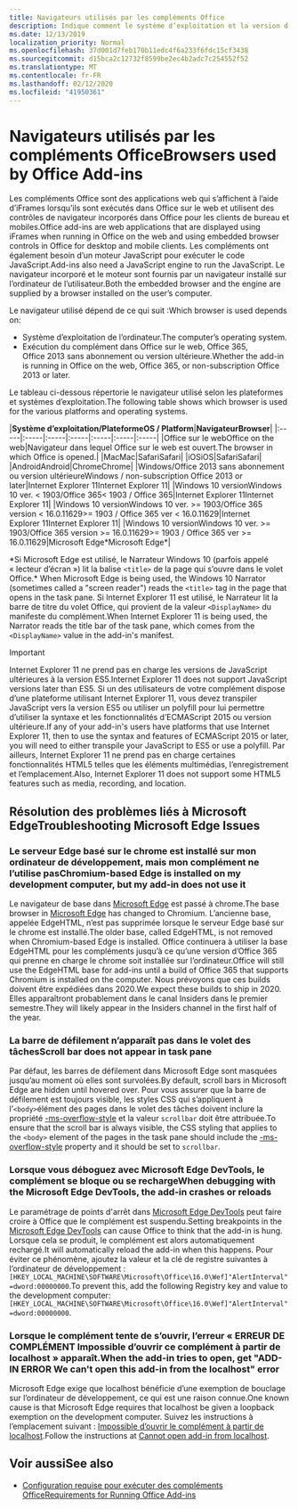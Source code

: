 ```yaml
---
title: Navigateurs utilisés par les compléments Office
description: Indique comment le système d’exploitation et la version d’Office déterminent le navigateur utilisé par les compléments Office.
ms.date: 12/13/2019
localization_priority: Normal
ms.openlocfilehash: 37d001d7feb170b11edc4f6a233f6fdc15cf3438
ms.sourcegitcommit: d15bca2c12732f8599be2ec4b2adc7c254552f52
ms.translationtype: MT
ms.contentlocale: fr-FR
ms.lasthandoff: 02/12/2020
ms.locfileid: "41950361"
---
```

# <a name="browsers-used-by-office-add-ins"></a><span data-ttu-id="959ed-103">Navigateurs utilisés par les compléments Office</span><span class="sxs-lookup"><span data-stu-id="959ed-103">Browsers used by Office Add-ins</span></span>

<span data-ttu-id="959ed-104">Les compléments Office sont des applications web qui s’affichent à l’aide d’iFrames lorsqu’ils sont exécutés dans Office sur le web et utilisent des contrôles de navigateur incorporés dans Office pour les clients de bureau et mobiles.</span><span class="sxs-lookup"><span data-stu-id="959ed-104">Office add-ins are web applications that are displayed using iFrames when running in Office on the web and using embedded browser controls in Office for desktop and mobile clients.</span></span> <span data-ttu-id="959ed-105">Les compléments ont également besoin d’un moteur JavaScript pour exécuter le code JavaScript.</span><span class="sxs-lookup"><span data-stu-id="959ed-105">Add-ins also need a JavaScript engine to run the JavaScript.</span></span> <span data-ttu-id="959ed-106">Le navigateur incorporé et le moteur sont fournis par un navigateur installé sur l’ordinateur de l’utilisateur.</span><span class="sxs-lookup"><span data-stu-id="959ed-106">Both the embedded browser and the engine are supplied by a browser installed on the user’s computer.</span></span>

<span data-ttu-id="959ed-107">Le navigateur utilisé dépend de ce qui suit :</span><span class="sxs-lookup"><span data-stu-id="959ed-107">Which browser is used depends on:</span></span>

- <span data-ttu-id="959ed-108">Système d’exploitation de l’ordinateur.</span><span class="sxs-lookup"><span data-stu-id="959ed-108">The computer’s operating system.</span></span>
- <span data-ttu-id="959ed-109">Exécution du complément dans Office sur le web, Office 365, Office 2013 sans abonnement ou version ultérieure.</span><span class="sxs-lookup"><span data-stu-id="959ed-109">Whether the add-in is running in Office on the web, Office 365, or non-subscription Office 2013 or later.</span></span>

<span data-ttu-id="959ed-110">Le tableau ci-dessous répertorie le navigateur utilisé selon les plateformes et systèmes d’exploitation.</span><span class="sxs-lookup"><span data-stu-id="959ed-110">The following table shows which browser is used for the various platforms and operating systems.</span></span>

|<span data-ttu-id="959ed-111">**Système d’exploitation/Plateforme**</span><span class="sxs-lookup"><span data-stu-id="959ed-111">**OS / Platform**</span></span>|<span data-ttu-id="959ed-112">**Navigateur**</span><span class="sxs-lookup"><span data-stu-id="959ed-112">**Browser**</span></span>|
|:-----|:-----|:-----|:-----|:-----|:-----|:-----|
|<span data-ttu-id="959ed-113">Office sur le web</span><span class="sxs-lookup"><span data-stu-id="959ed-113">Office on the web</span></span>|<span data-ttu-id="959ed-114">Navigateur dans lequel Office sur le web est ouvert.</span><span class="sxs-lookup"><span data-stu-id="959ed-114">The browser in which Office is opened.</span></span>|
|<span data-ttu-id="959ed-115">Mac</span><span class="sxs-lookup"><span data-stu-id="959ed-115">Mac</span></span>|<span data-ttu-id="959ed-116">Safari</span><span class="sxs-lookup"><span data-stu-id="959ed-116">Safari</span></span>|
|<span data-ttu-id="959ed-117">iOS</span><span class="sxs-lookup"><span data-stu-id="959ed-117">iOS</span></span>|<span data-ttu-id="959ed-118">Safari</span><span class="sxs-lookup"><span data-stu-id="959ed-118">Safari</span></span>|
|<span data-ttu-id="959ed-119">Android</span><span class="sxs-lookup"><span data-stu-id="959ed-119">Android</span></span>|<span data-ttu-id="959ed-120">Chrome</span><span class="sxs-lookup"><span data-stu-id="959ed-120">Chrome</span></span>|
|<span data-ttu-id="959ed-121">Windows/Office 2013 sans abonnement ou version ultérieure</span><span class="sxs-lookup"><span data-stu-id="959ed-121">Windows / non-subscription Office 2013 or later</span></span>|<span data-ttu-id="959ed-122">Internet Explorer 11</span><span class="sxs-lookup"><span data-stu-id="959ed-122">Internet Explorer 11</span></span>|
|<span data-ttu-id="959ed-123">Windows 10 version</span><span class="sxs-lookup"><span data-stu-id="959ed-123">Windows 10 ver.</span></span> <span data-ttu-id="959ed-124">< 1903/Office 365</span><span class="sxs-lookup"><span data-stu-id="959ed-124">< 1903 / Office 365</span></span>|<span data-ttu-id="959ed-125">Internet Explorer 11</span><span class="sxs-lookup"><span data-stu-id="959ed-125">Internet Explorer 11</span></span>|
|<span data-ttu-id="959ed-126">Windows 10 version</span><span class="sxs-lookup"><span data-stu-id="959ed-126">Windows 10 ver.</span></span> <span data-ttu-id="959ed-127">>= 1903/Office 365 version < 16.0.11629</span><span class="sxs-lookup"><span data-stu-id="959ed-127">>= 1903 / Office 365 ver < 16.0.11629</span></span>|<span data-ttu-id="959ed-128">Internet Explorer 11</span><span class="sxs-lookup"><span data-stu-id="959ed-128">Internet Explorer 11</span></span>|
|<span data-ttu-id="959ed-129">Windows 10 version</span><span class="sxs-lookup"><span data-stu-id="959ed-129">Windows 10 ver.</span></span> <span data-ttu-id="959ed-130">>= 1903/Office 365 version >= 16.0.11629</span><span class="sxs-lookup"><span data-stu-id="959ed-130">>= 1903 / Office 365 ver >= 16.0.11629</span></span>|<span data-ttu-id="959ed-131">Microsoft Edge\*</span><span class="sxs-lookup"><span data-stu-id="959ed-131">Microsoft Edge\*</span></span>|

<span data-ttu-id="959ed-132">\*Si Microsoft Edge est utilisé, le Narrateur Windows 10 (parfois appelé « lecteur d’écran ») lit la balise `<title>` de la page qui s’ouvre dans le volet Office.</span><span class="sxs-lookup"><span data-stu-id="959ed-132">\* When Microsoft Edge is being used, the Windows 10 Narrator (sometimes called a "screen reader") reads the `<title>` tag in the page that opens in the task pane.</span></span> <span data-ttu-id="959ed-133">Si Internet Explorer 11 est utilisé, le Narrateur lit la barre de titre du volet Office, qui provient de la valeur `<DisplayName>` du manifeste du complément.</span><span class="sxs-lookup"><span data-stu-id="959ed-133">When Internet Explorer 11 is being used, the Narrator reads the title bar of the task pane, which comes from the `<DisplayName>` value in the add-in's manifest.</span></span>

> [!IMPORTANT]
> <span data-ttu-id="959ed-134">Internet Explorer 11 ne prend pas en charge les versions de JavaScript ultérieures à la version ES5.</span><span class="sxs-lookup"><span data-stu-id="959ed-134">Internet Explorer 11 does not support JavaScript versions later than ES5.</span></span> <span data-ttu-id="959ed-135">Si un des utilisateurs de votre complément dispose d’une plateforme utilisant Internet Explorer 11, vous devez transpiler JavaScript vers la version ES5 ou utiliser un polyfill pour lui permettre d’utiliser la syntaxe et les fonctionnalités d’ECMAScript 2015 ou version ultérieure.</span><span class="sxs-lookup"><span data-stu-id="959ed-135">If any of your add-in's users have platforms that use Internet Explorer 11, then to use the syntax and features of ECMAScript 2015 or later, you will need to either transpile your JavaScript to ES5 or use a polyfill.</span></span> <span data-ttu-id="959ed-136">Par ailleurs, Internet Explorer 11 ne prend pas en charge certaines fonctionnalités HTML5 telles que les éléments multimédias, l’enregistrement et l’emplacement.</span><span class="sxs-lookup"><span data-stu-id="959ed-136">Also, Internet Explorer 11 does not support some HTML5 features such as media, recording, and location.</span></span>

## <a name="troubleshooting-microsoft-edge-issues"></a><span data-ttu-id="959ed-137">Résolution des problèmes liés à Microsoft Edge</span><span class="sxs-lookup"><span data-stu-id="959ed-137">Troubleshooting Microsoft Edge Issues</span></span>

### <a name="chromium-based-edge-is-installed-on-my-development-computer-but-my-add-in-does-not-use-it"></a><span data-ttu-id="959ed-138">Le serveur Edge basé sur le chrome est installé sur mon ordinateur de développement, mais mon complément ne l’utilise pas</span><span class="sxs-lookup"><span data-stu-id="959ed-138">Chromium-based Edge is installed on my development computer, but my add-in does not use it</span></span>

<span data-ttu-id="959ed-139">Le navigateur de base dans [Microsoft Edge](https://support.microsoft.com/help/4501095/download-the-new-microsoft-edge-based-on-chromium) est passé à chrome.</span><span class="sxs-lookup"><span data-stu-id="959ed-139">The base browser in [Microsoft Edge](https://support.microsoft.com/help/4501095/download-the-new-microsoft-edge-based-on-chromium) has changed to Chromium.</span></span> <span data-ttu-id="959ed-140">L’ancienne base, appelée EdgeHTML, n’est pas supprimée lorsque le serveur Edge basé sur le chrome est installé.</span><span class="sxs-lookup"><span data-stu-id="959ed-140">The older base, called EdgeHTML, is not removed when Chromium-based Edge is installed.</span></span> <span data-ttu-id="959ed-141">Office continuera à utiliser la base EdgeHTML pour les compléments jusqu’à ce qu’une version d’Office 365 qui prenne en charge le chrome soit installée sur l’ordinateur.</span><span class="sxs-lookup"><span data-stu-id="959ed-141">Office will still use the EdgeHTML base for add-ins until a build of Office 365 that supports Chromium is installed on the computer.</span></span> <span data-ttu-id="959ed-142">Nous prévoyons que ces builds doivent être expédiées dans 2020.</span><span class="sxs-lookup"><span data-stu-id="959ed-142">We expect these builds to ship in 2020.</span></span> <span data-ttu-id="959ed-143">Elles apparaîtront probablement dans le canal Insiders dans le premier semestre.</span><span class="sxs-lookup"><span data-stu-id="959ed-143">They will likely appear in the Insiders channel in the first half of the year.</span></span>

### <a name="scroll-bar-does-not-appear-in-task-pane"></a><span data-ttu-id="959ed-144">La barre de défilement n’apparaît pas dans le volet des tâches</span><span class="sxs-lookup"><span data-stu-id="959ed-144">Scroll bar does not appear in task pane</span></span>

<span data-ttu-id="959ed-145">Par défaut, les barres de défilement dans Microsoft Edge sont masquées jusqu’au moment où elles sont survolées.</span><span class="sxs-lookup"><span data-stu-id="959ed-145">By default, scroll bars in Microsoft Edge are hidden until hovered over.</span></span> <span data-ttu-id="959ed-146">Pour vous assurer que la barre de défilement est toujours visible, les styles CSS qui s’appliquent à l’`<body>`élément des pages dans le volet des tâches doivent inclure la propriété [-ms-overflow-style](https://developer.mozilla.org/docs/Web/CSS/-ms-overflow-style) et la valeur `scrollbar` doit être attribuée.</span><span class="sxs-lookup"><span data-stu-id="959ed-146">To ensure that the scroll bar is always visible, the CSS styling that applies to the `<body>` element of the pages in the task pane should include the [-ms-overflow-style](https://developer.mozilla.org/docs/Web/CSS/-ms-overflow-style) property and it should be set to `scrollbar`.</span></span> 

### <a name="when-debugging-with-the-microsoft-edge-devtools-the-add-in-crashes-or-reloads"></a><span data-ttu-id="959ed-147">Lorsque vous déboguez avec Microsoft Edge DevTools, le complément se bloque ou se recharge</span><span class="sxs-lookup"><span data-stu-id="959ed-147">When debugging with the Microsoft Edge DevTools, the add-in crashes or reloads</span></span>

<span data-ttu-id="959ed-148">Le paramétrage de points d'arrêt dans [Microsoft Edge DevTools](https://www.microsoft.com/p/microsoft-edge-devtools-preview/9mzbfrmz0mnj?rtc=1&activetab=pivot%3Aoverviewtab) peut faire croire à Office que le complément est suspendu.</span><span class="sxs-lookup"><span data-stu-id="959ed-148">Setting breakpoints in the [Microsoft Edge DevTools](https://www.microsoft.com/p/microsoft-edge-devtools-preview/9mzbfrmz0mnj?rtc=1&activetab=pivot%3Aoverviewtab) can cause Office to think that the add-in is hung.</span></span> <span data-ttu-id="959ed-149">Lorsque cela se produit, le complément est alors automatiquement rechargé.</span><span class="sxs-lookup"><span data-stu-id="959ed-149">It will automatically reload the add-in when this happens.</span></span> <span data-ttu-id="959ed-150">Pour éviter ce phénomène, ajoutez la valeur et la clé de registre suivantes à l’ordinateur de développement : `[HKEY_LOCAL_MACHINE\SOFTWARE\Microsoft\Office\16.0\Wef]"AlertInterval"=dword:00000000`.</span><span class="sxs-lookup"><span data-stu-id="959ed-150">To prevent this, add the following Registry key and value to the development computer: `[HKEY_LOCAL_MACHINE\SOFTWARE\Microsoft\Office\16.0\Wef]"AlertInterval"=dword:00000000`.</span></span>

### <a name="when-the-add-in-tries-to-open-get-add-in-error-we-cant-open-this-add-in-from-the-localhost-error"></a><span data-ttu-id="959ed-151">Lorsque le complément tente de s’ouvrir, l’erreur « ERREUR DE COMPLÉMENT Impossible d’ouvrir ce complément à partir de localhost » apparaît.</span><span class="sxs-lookup"><span data-stu-id="959ed-151">When the add-in tries to open, get "ADD-IN ERROR We can't open this add-in from the localhost" error</span></span>

<span data-ttu-id="959ed-152">Microsoft Edge exige que localhost bénéficie d’une exemption de bouclage sur l’ordinateur de développement, ce qui est une raison connue.</span><span class="sxs-lookup"><span data-stu-id="959ed-152">One known cause is that Microsoft Edge requires that localhost be given a loopback exemption on the development computer.</span></span> <span data-ttu-id="959ed-153">Suivez les instructions à l’emplacement suivant : [Impossible d’ouvrir le complément à partir de localhost](/office/troubleshoot/error-messages/cannot-open-add-in-from-localhost).</span><span class="sxs-lookup"><span data-stu-id="959ed-153">Follow the instructions at [Cannot open add-in from localhost](/office/troubleshoot/error-messages/cannot-open-add-in-from-localhost).</span></span>


## <a name="see-also"></a><span data-ttu-id="959ed-154">Voir aussi</span><span class="sxs-lookup"><span data-stu-id="959ed-154">See also</span></span>

- [<span data-ttu-id="959ed-155">Configuration requise pour exécuter des compléments Office</span><span class="sxs-lookup"><span data-stu-id="959ed-155">Requirements for Running Office Add-ins</span></span>](requirements-for-running-office-add-ins.md)
